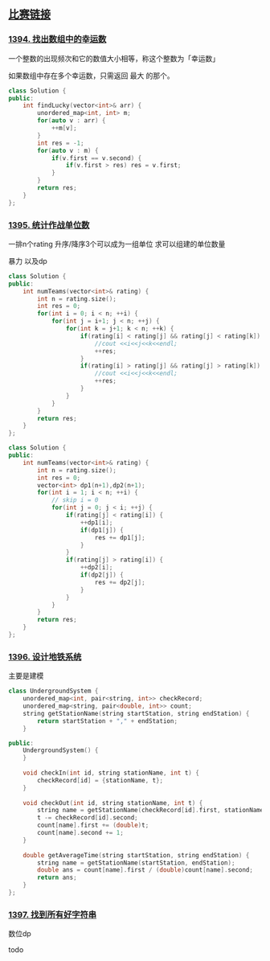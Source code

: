 ## [比赛链接](https://leetcode-cn.com/contest/weekly-contest-182/)


### [1394. 找出数组中的幸运数](https://leetcode-cn.com/problems/find-lucky-integer-in-an-array/)

一个整数的出现频次和它的数值大小相等，称这个整数为「幸运数」

如果数组中存在多个幸运数，只需返回 最大 的那个。

```c++
class Solution {
public:
    int findLucky(vector<int>& arr) {
        unordered_map<int, int> m;
        for(auto v : arr) {
            ++m[v];
        }
        int res = -1;
        for(auto v : m) {
            if(v.first == v.second) {
                if(v.first > res) res = v.first;
            }
        }
        return res;
    }
};
```


### [1395. 统计作战单位数](https://leetcode-cn.com/problems/count-number-of-teams/)

一排n个rating 升序/降序3个可以成为一组单位 求可以组建的单位数量

暴力 以及dp

```c++
class Solution {
public:
    int numTeams(vector<int>& rating) {
        int n = rating.size();
        int res = 0;
        for(int i = 0; i < n; ++i) {
            for(int j = i+1; j < n; ++j) {
                for(int k = j+1; k < n; ++k) {
                    if(rating[i] < rating[j] && rating[j] < rating[k]) {
                        //cout <<i<<j<<k<<endl;
                        ++res;
                    }
                    if(rating[i] > rating[j] && rating[j] > rating[k]) {
                        //cout <<i<<j<<k<<endl;
                        ++res;
                    }
                }
            }
        }
        return res;
    }
};
```

```c++
class Solution {
public:
    int numTeams(vector<int>& rating) {
        int n = rating.size();
        int res = 0;
        vector<int> dp1(n+1),dp2(n+1);
        for(int i = 1; i < n; ++i) {
            // skip i = 0
            for(int j = 0; j < i; ++j) {
                if(rating[j] < rating[i]) {
                    ++dp1[i];
                    if(dp1[j]) {
                        res += dp1[j];
                    }
                }
                if(rating[j] > rating[i]) {
                    ++dp2[i];
                    if(dp2[j]) {
                        res += dp2[j];
                    }
                }
            }
        }
        return res;
    }
};
```



### [1396. 设计地铁系统](https://leetcode-cn.com/problems/design-underground-system/)

主要是建模

```c++
class UndergroundSystem {
    unordered_map<int, pair<string, int>> checkRecord;
    unordered_map<string, pair<double, int>> count;    
    string getStationName(string startStation, string endStation) {
        return startStation + "," + endStation;
    }

public:
    UndergroundSystem() {
    }
    
    void checkIn(int id, string stationName, int t) {
        checkRecord[id] = {stationName, t};
    }
    
    void checkOut(int id, string stationName, int t) {
        string name = getStationName(checkRecord[id].first, stationName);
        t -= checkRecord[id].second;
        count[name].first += (double)t;
        count[name].second += 1;
    }
    
    double getAverageTime(string startStation, string endStation) {
        string name = getStationName(startStation, endStation);
        double ans = count[name].first / (double)count[name].second;
        return ans;
    }
};

```

### [1397. 找到所有好字符串](https://leetcode-cn.com/problems/find-all-good-strings/)

数位dp

todo

```c++

```
